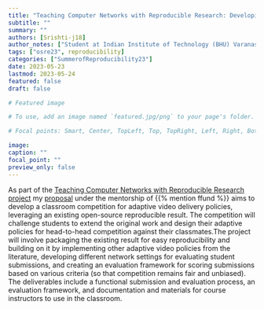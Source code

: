 ```yaml
---
title: "Teaching Computer Networks with Reproducible Research: Developing a 'classroom competition' for adaptive video delivery"
subtitle: ""
summary: ""
authors: [Srishti-j18]
author_notes: ["Student at Indian Institute of Technology (BHU) Varanasi "]
tags: ["osre23", reproducibility]
categories: ["SummerofReproducibility23"]
date: 2023-05-23
lastmod: 2023-05-24
featured: false
draft: false

# Featured image

# To use, add an image named `featured.jpg/png` to your page's folder.

# Focal points: Smart, Center, TopLeft, Top, TopRight, Left, Right, BottomLeft, Bottom, BottomRight.

image:
caption: ""
focal_point: ""
preview_only: false
---
```


As part of the [Teaching Computer Networks with Reproducible Research project](/project/osre23/nyu/edunet) my [proposal](https://drive.google.com/file/d/1EI0Zhh6YFwufEZ-53VWwhTOyJUuw7-Rf/view?usp=sharing) under the mentorship of {{% mention ffund %}} aims to develop a classroom competition for adaptive video delivery policies, leveraging an existing open-source reproducible result. The competition will challenge students to extend the original work and design their adaptive policies for head-to-head competition against their classmates.The project will involve packaging the existing result for easy reproducibility and building on it by implementing other adaptive video policies from the literature, developing different network settings for evaluating student submissions, and creating an evaluation framework for scoring submissions based on various criteria (so that competition remains fair and unbiased). The deliverables include a functional submission and evaluation process, an evaluation framework, and documentation and materials for course instructors to use in the classroom.
